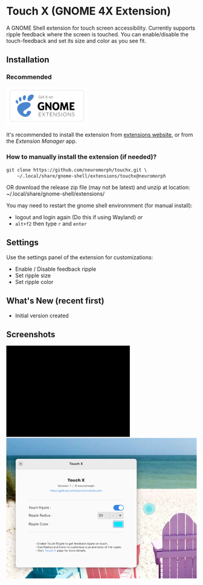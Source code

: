 
# Touch X (GNOME 4X Extension)  


A GNOME Shell extension for touch screen accessibility. Currently supports ripple feedback where the screen is touched. You can enable/disable the touch-feedback and set its size and color as you see fit.


## Installation

### Recommended

[<img alt="" height="100" src="https://raw.githubusercontent.com/andyholmes/gnome-shell-extensions-badge/master/get-it-on-ego.svg?sanitize=true">](https://extensions.gnome.org/extension/6156/touch-x/)

It's recommended to install the extension from
[extensions website](https://extensions.gnome.org/extension/6156/touch-x/), or from
the _Extension Manager_ app.


### How to manually install the extension (if needed)?

```
git clone https://github.com/neuromorph/touchx.git \
	~/.local/share/gnome-shell/extensions/touchx@neuromorph
```
OR download the release zip file (may not be latest) and unzip at location: ~/.local/share/gnome-shell/extensions/

You may need to restart the gnome shell environnment (for manual install):

- logout and login again (Do this if using Wayland) _or_
- `alt+f2` then type `r` and `enter` 

## Settings
Use the settings panel of the extension for customizations:
- Enable / Disable feedback ripple
- Set ripple size
- Set ripple color


## What's New (recent first)
- Initial version created



## Screenshots

![Screenshot](media/ripple.gif)  
![Screenshot](media/Screenshot.png)




